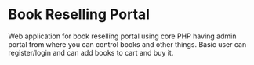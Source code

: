 # Book Reselling Portal
Web application for book reselling portal using core PHP having admin portal from where you can control books and other things. Basic user can register/login and can add books to cart and buy it.
